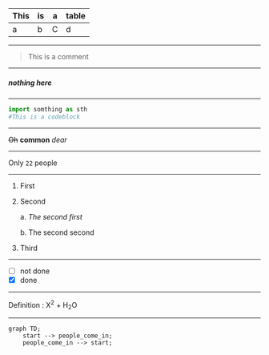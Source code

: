 |This|is|a|table|
|---|---|---|---|
|a|b|C|d|

---
>This is a comment

---
<h5>nothing here </h5>

---
```python
import somthing as sth
#This is a codeblock
```
---
~~Oh~~ **common** _dear_

---
Only `22` people

---
1. First
2. Second

    a. _The second first_

    b. The second second

3. Third

---
- [ ] not done
- [x] done

---
Definition
: X<sup>2</sup> + H<sub>2</sub>O

---
```mermaid
graph TD;
    start --> people_come_in;
    people_come_in --> start;

```
